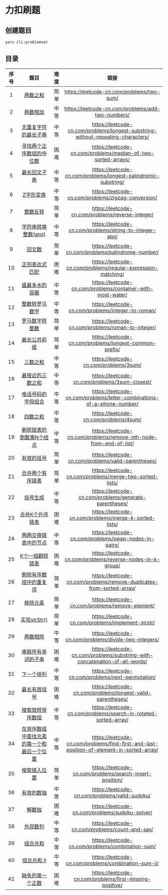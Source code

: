 # 力扣刷题

## 创建题目

```shell
yarn cli:problemset
```

## 目录

|   序号   |   题目   | 难度 |                   链接                    |
| :------: | :--: | :---------------------------------------: | :---------------------------------------: |
| 1 | [两数之和](problemset/two-sum/README.md) | 简单 | https://leetcode-cn.com/problems/two-sum/ |
| 2 | [两数相加](problemset/add-two-numbers/README.md) | 中等 | https://leetcode-cn.com/problems/add-two-numbers/ |
| 3 | [无重复字符的最长子串](problemset/longest-substring-without-repeating-characters/README.md) | 中等 | https://leetcode-cn.com/problems/longest-substring-without-repeating-characters/ |
| 4 | [寻找两个正序数组的中位数](problemset/median-of-two-sorted-arrays/README.md) | 困难 | https://leetcode-cn.com/problems/median-of-two-sorted-arrays/ |
| 5 | [最长回文子串](problemset/longest-palindromic-substring/README.md) | 中等 | https://leetcode-cn.com/problems/longest-palindromic-substring/ |
| 6 | [Z字形变换](problemset/zigzag-conversion/README.md) | 中等 | https://leetcode-cn.com/problems/zigzag-conversion/ |
| 7 | [整数反转](problemset/reverse-integer/README.md) | 简单 | https://leetcode-cn.com/problems/reverse-integer/ |
| 8 | [字符串转换整数(atoi)](problemset/string-to-integer-atoi/README.md) | 中等 | https://leetcode-cn.com/problems/string-to-integer-atoi/ |
| 9 | [回文数](problemset/palindrome-number/README.md) | 简单 | https://leetcode-cn.com/problems/palindrome-number/ |
| 10 | [正则表达式匹配](problemset/regular-expression-matching/README.md) | 困难 | https://leetcode-cn.com/problems/regular-expression-matching/ |
| 11 | [盛最多水的容器](problemset/container-with-most-water/README.md) | 中等 | https://leetcode-cn.com/problems/container-with-most-water/ |
| 12 | [整数转罗马数字](problemset/integer-to-roman/README.md) | 中等 | https://leetcode-cn.com/problems/integer-to-roman/ |
| 13 | [罗马数字转整数](problemset/roman-to-integer/README.md) | 简单 | https://leetcode-cn.com/problems/roman-to-integer/ |
| 14 | [最长公共前缀](problemset/longest-common-prefix/README.md) | 简单 | https://leetcode-cn.com/problems/longest-common-prefix/ |
| 15 | [三数之和](problemset/three-sum/README.md) | 中等 | https://leetcode-cn.com/problems/3sum/ |
| 16 | [最接近的三数之和](problemset/three-sum-closest/README.md) | 中等 | https://leetcode-cn.com/problems/3sum-closest/ |
| 17 | [电话号码的字母组合](problemset/letter-combinations-of-a-phone-number/README.md) | 中等 | https://leetcode-cn.com/problems/letter-combinations-of-a-phone-number/ |
| 18 | [四数之和](problemset/four-sum/README.md) | 中等 | https://leetcode-cn.com/problems/4sum/ |
| 19 | [删除链表的倒数第N个结点](problemset/remove-nth-node-from-end-of-list/README.md) | 中等 | https://leetcode-cn.com/problems/remove-nth-node-from-end-of-list/ |
| 20 | [有效的括号](problemset/valid-parentheses/README.md) | 简单 | https://leetcode-cn.com/problems/valid-parentheses/ |
| 21 | [合并两个有序链表](problemset/merge-two-sorted-lists/README.md) | 简单 | https://leetcode-cn.com/problems/merge-two-sorted-lists/ |
| 22 | [括号生成](problemset/generate-parentheses/README.md) | 中等 | https://leetcode-cn.com/problems/generate-parentheses/ |
| 23 | [合并K个升序链表](problemset/merge-k-sorted-lists/README.md) | 困难 | https://leetcode-cn.com/problems/merge-k-sorted-lists/ |
| 24 | [两两交换链表中的节点](problemset/swap-nodes-in-pairs/README.md) | 中等 | https://leetcode-cn.com/problems/swap-nodes-in-pairs/ |
| 25 | [K个一组翻转链表](problemset/reverse-nodes-in-k-group/README.md) | 困难 | https://leetcode-cn.com/problems/reverse-nodes-in-k-group/ |
| 26 | [删除有序数组中的重复项](problemset/remove-duplicates-from-sorted-array/README.md) | 简单 | https://leetcode-cn.com/problems/remove-duplicates-from-sorted-array/ |
| 27 | [移除元素](problemset/remove-element/README.md) | 简单 | https://leetcode-cn.com/problems/remove-element/ |
| 28 | [实现strStr()](problemset/implement-strstr/README.md) | 简单 | https://leetcode-cn.com/problems/implement-strstr/ |
| 29 | [两数相除](problemset/divide-two-integers/README.md) | 中等 | https://leetcode-cn.com/problems/divide-two-integers/ |
| 30 | [串联所有单词的子串](problemset/substring-with-concatenation-of-all-words/README.md) | 困难 | https://leetcode-cn.com/problems/substring-with-concatenation-of-all-words/ |
| 31 | [下一个排列](problemset/next-permutation/README.md) | 中等 | https://leetcode-cn.com/problems/next-permutation/ |
| 32 | [最长有效括号](problemset/longest-valid-parentheses/README.md) | 困难 | https://leetcode-cn.com/problems/longest-valid-parentheses/ |
| 33 | [搜索旋转排序数组](problemset/search-in-rotated-sorted-array/README.md) | 中等 | https://leetcode-cn.com/problems/search-in-rotated-sorted-array/ |
| 34 | [在排序数组中查找元素的第一个和最后一个位置](problemset/find-first-and-last-position-of-element-in-sorted-array/README.md) | 中等 | https://leetcode-cn.com/problems/find-first-and-last-position-of-element-in-sorted-array/ |
| 35 | [搜索插入位置](problemset/search-insert-position/README.md) | 简单 | https://leetcode-cn.com/problems/search-insert-position/ |
| 36 | [有效的数独](problemset/valid-sudoku/README.md) | 中等 | https://leetcode-cn.com/problems/valid-sudoku/ |
| 37 | [解数独](problemset/sudoku-solver/README.md) | 困难 | https://leetcode-cn.com/problems/sudoku-solver/ |
| 38 | [外观数列](problemset/count-and-say/README.md) | 中等 | https://leetcode-cn.com/problems/count-and-say/ |
| 39 | [组合总和](problemset/combination-sum/README.md) | 中等 | https://leetcode-cn.com/problems/combination-sum/ |
| 40 | [组合总和 II](problemset/combination-sum-2/README.md) | 中等 | https://leetcode-cn.com/problems/combination-sum-ii/ |
| 41 | [缺失的第一个正数](problemset/first-missing-positive/README.md) | 困难 | https://leetcode-cn.com/problems/first-missing-positive/ |
